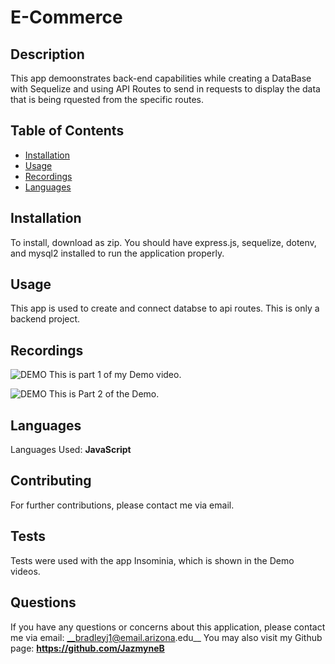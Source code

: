 # E-Commerce

  

  ## Description
  This app demoonstrates back-end capabilities while creating a DataBase with Sequelize and using API Routes to send in requests to display the data that is being rquested from the specific routes.

  ## Table of Contents
  * [Installation](#installation)
  * [Usage](#usage)
  * [Recordings](#recordings)
  * [Languages](#languages)
  
  ## Installation
  To install, download as zip. You should have express.js, sequelize, dotenv, and mysql2 installed to run the application properly.

  ## Usage
  This app is used to create and connect databse to api routes. This is only a backend project. 

  ## Recordings
  ![DEMO](https://github.com/JazmyneB/E-Commerce/issues/1#issue-955265296)
  This is part 1 of my Demo video.

  ![DEMO](./notes.JPG "Note Page")
  This is Part 2 of the Demo.

  ## Languages
  Languages Used: 
  __JavaScript__
  
  ## Contributing
  For further contributions, please contact me via email.

  ## Tests
  Tests were used with the app Insominia, which is shown in the Demo videos.

  ## Questions
  If you have any questions or concerns about this application, please contact me via email: __bradleyj1@email.arizona.edu__ You may also visit my Github page: __https://github.com/JazmyneB__
